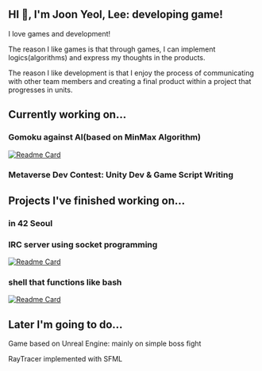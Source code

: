 ## HI 👋, I'm Joon Yeol, Lee: developing game!

I love games and development!

The reason I like games is that through games, I can implement logics(algorithms) and express my thoughts in the products.

The reason I like development is that I enjoy the process of communicating with other team members and creating a final product within a project that progresses in units.

## Currently working on...
### Gomoku against AI(based on MinMax Algorithm)
[![Readme Card](https://github-readme-stats.vercel.app/api/pin/?username=GatsLee&repo=Gomoku_SFML&theme=white)](https://github.com/GatsLee/Gomoku_SFML)
### Metaverse Dev Contest: Unity Dev & Game Script Writing

## Projects I've finished working on...
### in 42 Seoul
### IRC server using socket programming
[![Readme Card](https://github-readme-stats.vercel.app/api/pin/?username=GatsLee&repo=IRCserv&theme=white)](https://github.com/GatsLee/IRCserv)
### shell that functions like bash 
[![Readme Card](https://github-readme-stats.vercel.app/api/pin/?username=GatsLee&repo=TINYshell&theme=white)](https://github.com/GatsLee/TINYshell)

## Later I'm going to do...

Game based on Unreal Engine: mainly on simple boss fight

RayTracer implemented with SFML


